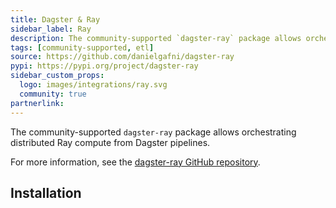 ```yaml
---
title: Dagster & Ray
sidebar_label: Ray
description: The community-supported `dagster-ray` package allows orchestrating distributed Ray compute from Dagster pipelines.
tags: [community-supported, etl]
source: https://github.com/danielgafni/dagster-ray
pypi: https://pypi.org/project/dagster-ray
sidebar_custom_props:
  logo: images/integrations/ray.svg
  community: true
partnerlink:
---
```


The community-supported `dagster-ray` package allows orchestrating distributed Ray compute from Dagster pipelines.

For more information, see the [dagster-ray GitHub repository](https://github.com/danielgafni/dagster-ray).

## Installation

<PackageInstallInstructions packageName="dagster-ray" />
